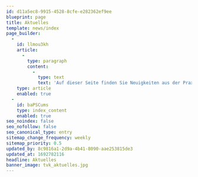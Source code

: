 ```yaml
---
id: d11a5ec8-9915-4528-8cfe-e282362ef9ee
blueprint: page
title: Aktuelles
template: news/index
page_builder:
  -
    id: llmou3kh
    article:
      -
        type: paragraph
        content:
          -
            type: text
            text: 'Auf dieser Seite finden Sie Neuigkeiten aus der Praxis. Außerdem posten wir hier unsere Stellenanzeigen. Ob Sie unser Patient sind oder möglicherweise unserer nächstes Teammitglied – wir freuen uns, wenn Sie hier regelmäßig vorbeischauen.'
    type: article
    enabled: true
  -
    id: baPSCums
    type: index_content
    enabled: true
seo_noindex: false
seo_nofollow: false
seo_canonical_type: entry
sitemap_change_frequency: weekly
sitemap_priority: 0.5
updated_by: 8c9816a1-2d9a-4b41-8090-aae253815de3
updated_at: 1692782116
headline: Aktuelles
banner_image: tvk_aktuelles.jpg
---
```

